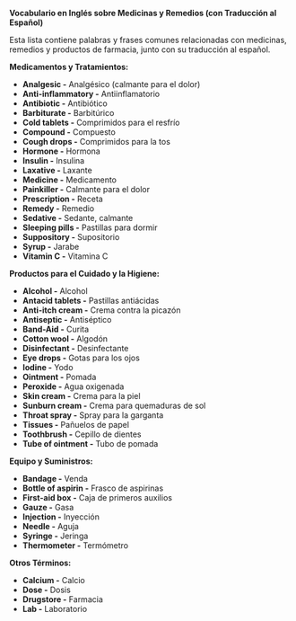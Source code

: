 

**Vocabulario en Inglés sobre Medicinas y Remedios (con Traducción al Español)**

Esta lista contiene palabras y frases comunes relacionadas con medicinas, remedios y productos de farmacia, junto con su traducción al español.

**Medicamentos y Tratamientos:**

*   **Analgesic -** Analgésico (calmante para el dolor)
*   **Anti-inflammatory -** Antiinflamatorio
*   **Antibiotic -** Antibiótico
*   **Barbiturate -** Barbitúrico
*   **Cold tablets -** Comprimidos para el resfrío
*   **Compound -** Compuesto
*   **Cough drops -** Comprimidos para la tos
*   **Hormone -** Hormona
*   **Insulin -** Insulina
*   **Laxative -** Laxante
*   **Medicine -** Medicamento
*   **Painkiller -** Calmante para el dolor
*   **Prescription -** Receta
*   **Remedy -** Remedio
*   **Sedative -** Sedante, calmante
*   **Sleeping pills -** Pastillas para dormir
*   **Suppository -** Supositorio
*   **Syrup -** Jarabe
*   **Vitamin C -** Vitamina C

**Productos para el Cuidado y la Higiene:**

*   **Alcohol -** Alcohol
*   **Antacid tablets -** Pastillas antiácidas
*   **Anti-itch cream -** Crema contra la picazón
*   **Antiseptic -** Antiséptico
*   **Band-Aid -** Curita
*   **Cotton wool -** Algodón
*   **Disinfectant -** Desinfectante
*   **Eye drops -** Gotas para los ojos
*   **Iodine -** Yodo
*   **Ointment -** Pomada
*   **Peroxide -** Agua oxigenada
*   **Skin cream -** Crema para la piel
*   **Sunburn cream -** Crema para quemaduras de sol
*   **Throat spray -** Spray para la garganta
*   **Tissues -** Pañuelos de papel
*   **Toothbrush -** Cepillo de dientes
*   **Tube of ointment -** Tubo de pomada

**Equipo y Suministros:**

*   **Bandage -** Venda
*   **Bottle of aspirin -** Frasco de aspirinas
*   **First-aid box -** Caja de primeros auxilios
*   **Gauze -** Gasa
*   **Injection -** Inyección
*   **Needle -** Aguja
*   **Syringe -** Jeringa
*   **Thermometer -** Termómetro

**Otros Términos:**

*   **Calcium -** Calcio
*   **Dose -** Dosis
*   **Drugstore -** Farmacia
*   **Lab -** Laboratorio
